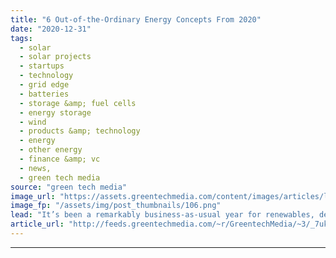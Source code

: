 ```yaml
---
title: "6 Out-of-the-Ordinary Energy Concepts From 2020"
date: "2020-12-31"
tags: 
  - solar
  - solar projects
  - startups
  - technology
  - grid edge
  - batteries
  - storage &amp; fuel cells
  - energy storage
  - wind
  - products &amp; technology
  - energy
  - other energy
  - finance &amp; vc
  - news,
  - green tech media
source: "green tech media"
image_url: "https://assets.greentechmedia.com/content/images/articles/lightbulb_question_mark_XL.jpg"
image_fp: "/assets/img/post_thumbnails/106.png"
lead: "It’s been a remarkably business-as-usual year for renewables, despite the societal upheaval wrought by the coronavirus pandemic. Most of our headlines this year have still been about conventional renewable segments such as solar and energy storage. O ..."
article_url: "http://feeds.greentechmedia.com/~r/GreentechMedia/~3/_7ukEXTTz84/6-oddball-energy-concepts-from-2020"
---
```


---
